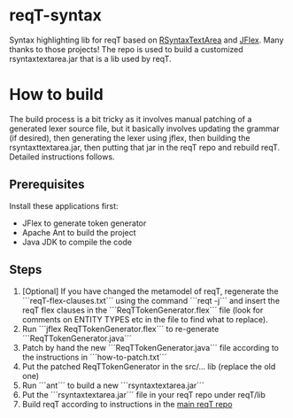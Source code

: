reqT-syntax
==============

Syntax highlighting lib for reqT based on [RSyntaxTextArea](http://fifesoft.com/rsyntaxtextarea/) and [JFlex](http://jflex.de/). Many thanks to those projects!
The repo is used to build a customized rsyntaxtextarea.jar that is a lib used by reqT.


How to build
============

The build process is a bit tricky as it involves manual patching of a generated lexer source file, but it basically involves updating the grammar (if desired), then generating the lexer using jflex, then building the rsyntaxttextarea.jar, then putting that jar in the reqT repo and rebuild reqT. Detailed instructions follows.

Prerequisites
--------------
Install these applications first:
* JFlex to generate token generator
* Apache Ant to build the project
* Java JDK to compile the code


Steps
-------

1. [Optional] If you have changed the metamodel of reqT, regenerate the ´´´reqT-flex-clauses.txt´´´ using the command ´´´reqt -j´´´ and insert the reqT flex clauses in the ´´´ReqTTokenGenerator.flex´´´ file (look for comments on ENTITY TYPES etc in the file to find what to replace).
2. Run ´´´jflex ReqTTokenGenerator.flex´´´ to re-generate ´´´ReqTTokenGenerator.java´´´
3. Patch by hand the new ´´´ReqTTokenGenerator.java´´´ file according to the instructions in ´´´how-to-patch.txt´´´
4. Put the patched ReqTTokenGenerator in the src/... lib (replace the old one)
5. Run ´´´ant´´´ to build a new ´´´rsyntaxtextarea.jar´´´
6. Put the ´´´rsyntaxtextarea.jar´´´ file in your reqT repo under reqT/lib
7. Build reqT according to instructions in the [main reqT repo](https://github.com/reqT/reqT) 
